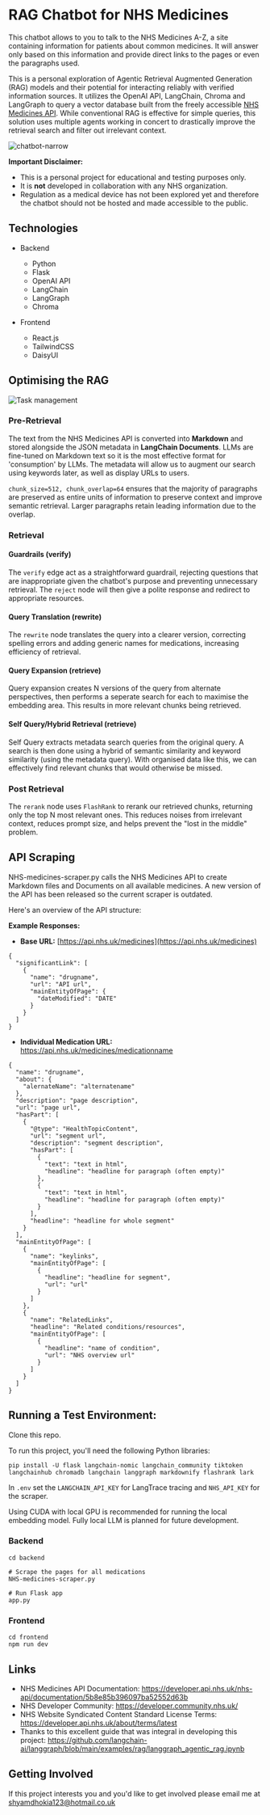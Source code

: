 # RAG Chatbot for NHS Medicines

This chatbot allows to you to talk to the NHS Medicines A-Z, a site containing information for patients about common medicines. It will answer only based on this information and provide direct links to the pages or even the paragraphs used.

This is a personal exploration of Agentic Retrieval Augmented Generation (RAG) models and their potential for interacting reliably with verified information sources. It utilizes the OpenAI API, LangChain, Chroma and LangGraph to query a vector database built from the freely accessible [NHS Medicines API](https://developer.api.nhs.uk/nhs-api/documentation/5b8e85b396097ba52552d63b). While conventional RAG is effective for simple queries, this solution uses multiple agents working in concert to drastically improve the retrieval search and filter out irrelevant context.

![chatbot-narrow](https://github.com/shyamdhokia1/Medicines-RAG-ChatBot/assets/92919658/24b35203-6461-4328-944c-a253f9e7a7b8)

**Important Disclaimer:**

* This is a personal project for educational and testing purposes only. 
* It is **not** developed in collaboration with any NHS organization.
* Regulation as a medical device has not been explored yet and therefore the chatbot should not be hosted and made accessible to the public.

## Technologies

* Backend
    * Python
    * Flask
    * OpenAI API
    * LangChain
    * LangGraph
    * Chroma

* Frontend
    * React.js
    * TailwindCSS
    * DaisyUI

## Optimising the RAG
![Task management](https://github.com/shyamdhokia1/Medicines-RAG-ChatBot/assets/92919658/2f5d60bb-6717-4e81-b9d8-f15dee001dcc)

### Pre-Retrieval
The text from the NHS Medicines API is converted into **Markdown** and stored alongside the JSON metadata in **LangChain Documents**. LLMs are fine-tuned on Markdown text so it is the most effective format for 'consumption' by LLMs. The metadata will allow us to augment our search using keywords later, as well as display URLs to users.

`chunk_size=512, chunk_overlap=64` ensures that the majority of paragraphs are preserved as entire units of information to preserve context and improve semantic retrieval. Larger paragraphs retain leading information due to the overlap.

### Retrieval
#### Guardrails (verify)
The `verify` edge act as a straightforward guardrail, rejecting questions that are inappropriate given the chatbot's purpose and preventing unnecessary retrieval. The `reject` node will then give a polite response and redirect to appropriate resources.

#### Query Translation (rewrite)
The `rewrite` node translates the query into a clearer version, correcting spelling errors and adding
generic names for medications, increasing efficiency of retrieval.

#### Query Expansion (retrieve)
Query expansion creates N versions of the query from alternate perspectives, then performs a seperate search for each to maximise the embedding area. This results in more relevant chunks being retrieved.

#### Self Query/Hybrid Retrieval (retrieve)
Self Query extracts metadata search queries from the original query. A search is then done using a hybrid of semantic similarity and keyword similarity (using the metadata query). With organised data like this, we can effectively find relevant chunks that would otherwise be missed.

### Post Retrieval
The `rerank` node uses `FlashRank` to rerank our retrieved chunks, returning only the top N most relevant ones. This reduces noises from irrelevant context, reduces prompt size, and helps prevent the "lost in the middle" problem.

## API Scraping

NHS-medicines-scraper.py calls the NHS Medicines API to create Markdown files and Documents on all available medicines. A new version of the API has been released so the current scraper is outdated.

Here's an overview of the API structure:

**Example Responses:**

* **Base URL:** [https://api.nhs.uk/medicines](https://api.nhs.uk/medicines)

```
{
  "significantLink": [
    {
      "name": "drugname",
      "url": "API url",
      "mainEntityOfPage": {
        "dateModified": "DATE"
      }
    }
  ]
}
```

* **Individual Medication URL:** https://api.nhs.uk/medicines/medicationname

```
{
  "name": "drugname",
  "about": {
    "alernateName": "alternatename"
  },
  "description": "page description",
  "url": "page url",
  "hasPart": [
    {
      "@type": "HealthTopicContent",
      "url": "segment url",
      "description": "segment description",
      "hasPart": [
        {
          "text": "text in html",
          "headline": "headline for paragraph (often empty)"
        },
        {
          "text": "text in html",
          "headline": "headline for paragraph (often empty)"
        }
      ],
      "headline": "headline for whole segment"
    }
  ],
  "mainEntityOfPage": [
    {
      "name": "keylinks",
      "mainEntityOfPage": [
        {
          "headline": "headline for segment",
          "url": "url"
        }
      ]
    },
    {
      "name": "RelatedLinks",
      "headline": "Related conditions/resources",
      "mainEntityOfPage": [
        {
          "headline": "name of condition",
          "url": "NHS overview url"
        }
      ]
    }
  ]
}
```
## Running a Test Environment:

Clone this repo.

To run this project, you'll need the following Python libraries:

```pip install -U flask langchain-nomic langchain_community tiktoken langchainhub chromadb langchain langgraph markdownify flashrank lark```

In `.env` set the `LANGCHAIN_API_KEY` for LangTrace tracing and `NHS_API_KEY` for the scraper.

Using CUDA with local GPU is recommended for running the local embedding model. Fully local LLM is planned for future development.

### Backend
```
cd backend

# Scrape the pages for all medications
NHS-medicines-scraper.py

# Run Flask app
app.py
```

### Frontend
```
cd frontend
npm run dev
```

## Links
* NHS Medicines API Documentation: https://developer.api.nhs.uk/nhs-api/documentation/5b8e85b396097ba52552d63b
* NHS Developer Community: https://developer.community.nhs.uk/
* NHS Website Syndicated Content Standard License Terms: https://developer.api.nhs.uk/about/terms/latest
* Thanks to this excellent guide that was integral in developing this project: https://github.com/langchain-ai/langgraph/blob/main/examples/rag/langgraph_agentic_rag.ipynb

## Getting Involved
If this project interests you and you'd like to get involved please email me at shyamdhokia123@hotmail.co.uk
